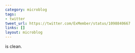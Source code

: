 ```yaml
---
category: microblog
tags:
- twitter
tweet_url: https://twitter.com/ExMember/status/1098840667
links: []
layout: microblog
---
```

is clean.
